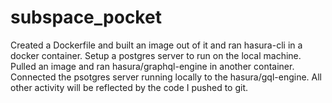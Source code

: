 # subspace_pocket
Created a Dockerfile and built an image out of it and ran hasura-cli in a docker container.
Setup a postgres server to run on the local machine.
Pulled an image and ran hasura/graphql-engine in another container.
Connected  the psotgres server running locally to the hasura/gql-engine.
All other activity will be reflected by the code I pushed to git.
